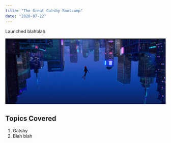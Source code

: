 ```yaml
---
title: "The Great Gatsby Bootcamp"
date: "2020-07-22"
---
```


Launched blahblah

![Picture](./pic.png)

## Topics Covered

1. Gatsby
2. Blah blah